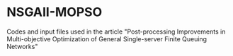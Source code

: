 # NSGAII-MOPSO
Codes and input files used in the article "Post-processing Improvements in Multi-objective Optimization of General Single-server Finite Queuing Networks"
